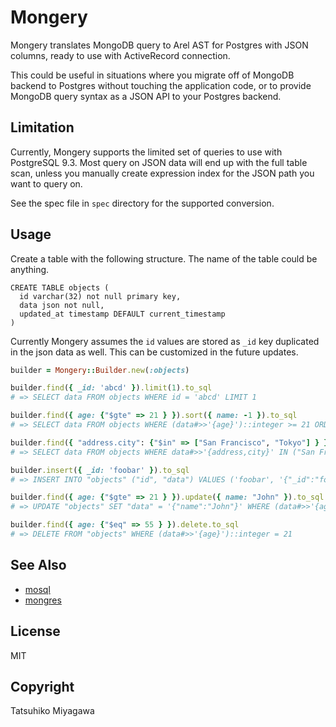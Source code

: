 # Mongery

Mongery translates MongoDB query to Arel AST for Postgres with JSON columns, ready to use with ActiveRecord connection.

This could be useful in situations where you migrate off of MongoDB backend to Postgres without touching the application code, or to provide MongoDB query syntax as a JSON API to your Postgres backend.

## Limitation

Currently, Mongery supports the limited set of queries to use with PostgreSQL 9.3. Most query on JSON data will end up with the full table scan, unless you manually create expression index for the JSON path you want to query on.

See the spec file in `spec` directory for the supported conversion.

## Usage

Create a table with the following structure. The name of the table could be anything.

```
CREATE TABLE objects (
  id varchar(32) not null primary key,
  data json not null,
  updated_at timestamp DEFAULT current_timestamp
)
```

Currently Mongery assumes the `id` values are stored as `_id` key duplicated in the json data as well. This can be customized in the future updates.

```ruby
builder = Mongery::Builder.new(:objects)

builder.find({ _id: 'abcd' }).limit(1).to_sql
# => SELECT data FROM objects WHERE id = 'abcd' LIMIT 1

builder.find({ age: {"$gte" => 21 } }).sort({ name: -1 }).to_sql
# => SELECT data FROM objects WHERE (data#>>'{age}')::integer >= 21 ORDER BY data#>>'{name}' DESC

builder.find({ "address.city": {"$in" => ["San Francisco", "Tokyo"] } })
# => SELECT data FROM objects WHERE data#>>'{address,city}' IN ("San Francisco", "Tokyo")

builder.insert({ _id: 'foobar' }).to_sql
# => INSERT INTO "objects" ("id", "data") VALUES ('foobar', '{"_id":"foobar"}')

builder.find({ age: {"$gte" => 21 } }).update({ name: "John" }).to_sql
# => UPDATE "objects" SET "data" = '{"name":"John"}' WHERE (data#>>'{age}')::integer >= 21

builder.find({ age: {"$eq" => 55 } }).delete.to_sql
# => DELETE FROM "objects" WHERE (data#>>'{age}')::integer = 21
```

## See Also

* [mosql](https://github.com/stripe/mosql)
* [mongres](https://github.com/umitanuki/mongres)

## License

MIT

## Copyright

Tatsuhiko Miyagawa

